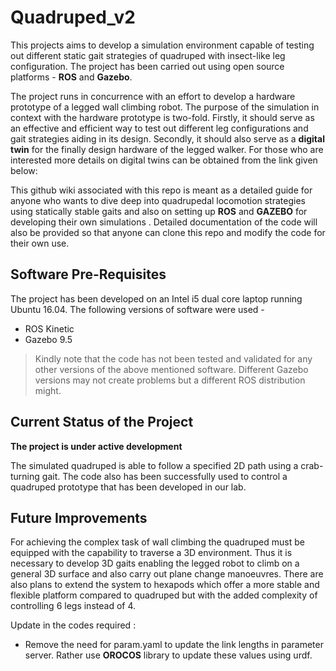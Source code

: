 # Quadruped_v2

This projects aims to develop a simulation environment capable of testing out different static gait strategies of quadruped with insect-like leg configuration.  The project has been carried out using open source platforms - **ROS** and **Gazebo**.

The project runs in concurrence with an effort to develop a hardware prototype of a legged wall climbing robot. The purpose of the simulation in context with the hardware prototype is two-fold. Firstly, it should serve as an effective and efficient way to test out different leg configurations and gait strategies aiding in its design. Secondly, it should also serve as a **digital twin** for the finally design hardware of the legged walker.
For those who are interested more details on digital twins can be obtained from the link given below:

This github wiki associated with this repo is meant as a detailed guide for anyone who wants to dive deep into quadrupedal locomotion strategies using statically stable gaits and also on setting up **ROS** and **GAZEBO** for developing their own simulations . Detailed documentation of the code will also be provided so that anyone can clone this repo and modify the code for their own use.

## Software Pre-Requisites
The project has been developed  on an Intel i5 dual core laptop running Ubuntu 16.04. The following versions of software were used - 

 - ROS Kinetic
 - Gazebo 9.5

> Kindly note that the code has not been tested and validated for any other versions of the above mentioned software.  Different Gazebo versions may not create problems but a different ROS distribution might. 

## Current Status of the Project
**The project is under active development**

The simulated quadruped is able to follow a specified 2D path using a crab-turning gait.  The code also has been successfully used to control a quadruped prototype that has been developed in our lab.

## Future Improvements
 For achieving the complex task of wall climbing the quadruped must be equipped with the capability to traverse a 3D environment. Thus it is necessary to develop 3D gaits enabling the legged robot to climb on a general 3D surface and also carry out plane change manoeuvres. There are also plans to  extend the system to hexapods which offer a more stable and flexible platform compared to quadruped but with the added complexity of controlling 6 legs instead of 4.
 
 Update in the codes required :
 

 - Remove the need for param.yaml to update the link lengths in parameter server. Rather use **OROCOS** library to update these values using urdf.

<!--stackedit_data:
eyJoaXN0b3J5IjpbLTI5NDIwNTc3LC0xOTMzODY4OTcyLDEzMz
Y2ODAzNzYsMjAyNzExNjM1MV19
-->